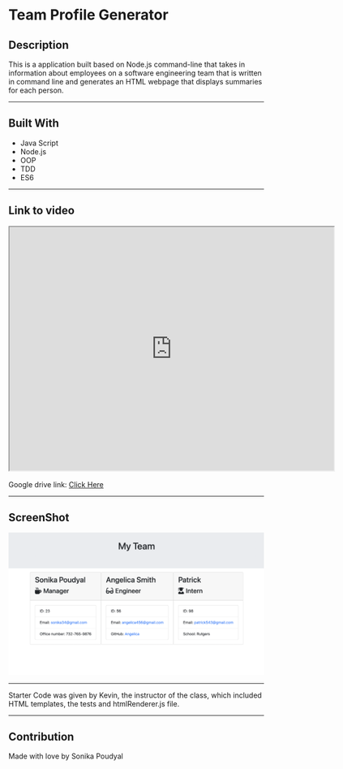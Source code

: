 # Team Profile Generator

## Description
This is a application built based on Node.js command-line that takes in information about employees on a software engineering team that is written in command line and generates an HTML webpage that displays summaries for each person. 

---

## Built With
* Java Script
* Node.js
* OOP 
* TDD
* ES6

---

## Link to video

<iframe src="https://drive.google.com/file/d/1od9ICfUksAsDA1HAhAMyq7jaW9ptOxRH/preview" width="640" height="480"></iframe>

Google drive link:
[Click Here](https://drive.google.com/file/d/1od9ICfUksAsDA1HAhAMyq7jaW9ptOxRH/view)

---

## ScreenShot

![Picture](./images/Screenshot.png)

---

Starter Code was given by Kevin, the instructor of the class, which included HTML templates, the tests and htmlRenderer.js file. 

---

## Contribution
Made with love by Sonika Poudyal 
